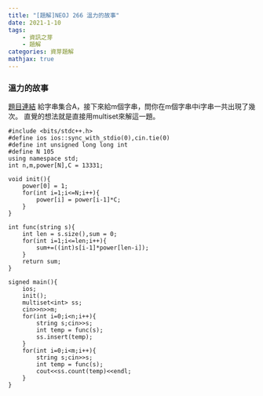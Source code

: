 ```yaml
---
title: "[題解]NEOJ 266 溫力的故事"
date: 2021-1-10
tags: 
    - 資訊之芽
    - 題解
categories: 資芽題解
mathjax: true
---
```


### 溫力的故事
<!--more-->
[題目連結](https://neoj.sprout.tw/problem/266/)
給字串集合A，接下來給m個字串，問你在m個字串中i字串一共出現了幾次。
直覺的想法就是直接用multiset來解這一題。

```cpp=
#include <bits/stdc++.h>
#define ios ios::sync_with_stdio(0),cin.tie(0)
#define int unsigned long long int
#define N 105
using namespace std;
int n,m,power[N],C = 13331;

void init(){
    power[0] = 1;
    for(int i=1;i<=N;i++){
        power[i] = power[i-1]*C;
    }
}

int func(string s){
    int len = s.size(),sum = 0;
    for(int i=1;i<=len;i++){
        sum+=((int)s[i-1]*power[len-i]);
    }
    return sum;
}

signed main(){
    ios;
    init();
    multiset<int> ss;
    cin>>n>>m;
    for(int i=0;i<n;i++){
        string s;cin>>s;
        int temp = func(s);
        ss.insert(temp);
    }
    for(int i=0;i<m;i++){
        string s;cin>>s;
        int temp = func(s);
        cout<<ss.count(temp)<<endl;
    }
}
```
